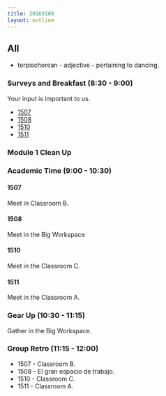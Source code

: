 ```yaml
---
title: 20160108
layout: outline
---
```


## All

* terpischorean - adjective - pertaining to dancing.

### Surveys and Breakfast (8:30 - 9:00)

Your input is important to us.

* [1507]()
* [1508]()
* [1510]()
* [1511]()

### Module 1 Clean Up

### Academic Time (9:00 - 10:30)

#### 1507

Meet in Classroom B.

#### 1508

Meet in the Big Workspace

#### 1510

Meet in the Classroom C.

#### 1511

Meet in the Classroom A.

### Gear Up (10:30 - 11:15)

Gather in the Big Workspace.

### Group Retro (11:15 - 12:00)

* 1507 - Classroom B.
* 1508 - El gran espacio de trabajo.
* 1510 - Classroom C.
* 1511 - Classroom A.



